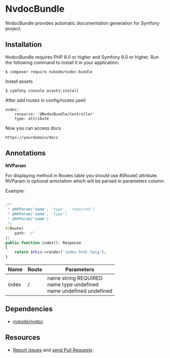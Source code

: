 NvdocBundle
==========

NvdocBundle provides automatic documentation generation for Symfony project.

Installation
---------

NvdocBundle requires PHP 8.0 or higher and Symfony 6.0 or higher.
Run the following command to install it in your application:

`$ composer require nvkode/nvdoc-bundle`

Install assets

`$ symfony console assets:install`

After add routes in config/routes.yaml

```
nvdoc:
    resource: '@NvdocBundle/Controller'
    type: attribute
```

Now you can access docs

`https://yourdomain/docs`

Annotations
---------

**NVParam**

For displaying method in Routes table you should use #[Route] attribute.
NVParam is optional annotation which will be parsed in parameters column.

Example:

```php

/**
 * @NVParam('name', 'type', 'required')
 * @NVParam('name', 'type')
 * @NVParam('name')
 */
#[Route(
    path: '/'
)]
public function index(): Response
{
    return $this->render('index.html.twig');
}
```

| Name  | Route | Parameters                                                                        |
|-------|-------|-----------------------------------------------------------------------------------|
| index | /     | name string    REQUIRED<br/>name type      undefined<br/>name undefined undefined |

Dependencies
---------

* [nvkode/nvdoc](https://github.com/nvkode/nvdoc)

Resources
---------

* [Report issues](https://github.com/nvkode/nvdoc-bundle/issues) and
  [send Pull Requests](https://github.com/nvkode/nvdoc-bundle/pulls)

